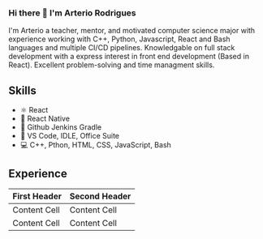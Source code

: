 ### Hi there 👋 I'm Arterio Rodrigues

I'm Arterio a teacher, mentor, and motivated computer science major with experience working with C++, Python, Javascript, React and Bash languages and multiple CI/CD pipelines. Knowledgable on full stack development with a express interest in front end development (Based in React). Excellent problem-solving and time managment skills. 

## Skills
* ⚛ React
* 📱 React Native
* 🔗 Github Jenkins Gradle
* 📕 VS Code, IDLE, Office Suite
* 💻 C++, Pthon, HTML, CSS, JavaScript, Bash

## Experience 

First Header  | Second Header
------------- | -------------
Content Cell  | Content Cell
Content Cell  | Content Cell


<!--
[![ArterioRodrigues's GitHub stats](https://github-readme-stats.vercel.app/api?username=ArterioRodrigues)](https://github.com/anuraghazra/github-readme-stats)
**ArterioRodrigues/ArterioRodrigues** is a ✨ _special_ ✨ repository because its `README.md` (this file) appears on your GitHub profile.

Here are some ideas to get you started:

- 🔭 I’m currently working on ...
- 🌱 I’m currently learning ...
- 👯 I’m looking to collaborate on ...
- 🤔 I’m looking for help with ...
- 💬 Ask me about ...
- 📫 How to reach me: ...
- 😄 Pronouns: ...
- ⚡ Fun fact: ...
-->

